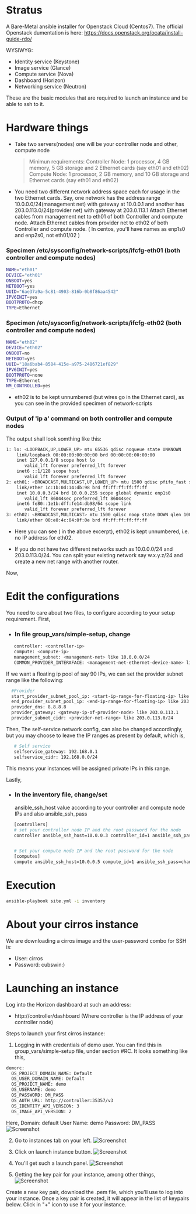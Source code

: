 # Stratus


A Bare-Metal ansible installer for Openstack Cloud (Centos7).
The official Openstack dumentation is here: https://docs.openstack.org/ocata/install-guide-rdo/
 
WYSIWYG:

  - Identity service (Keystone)
  - Image service (Glance)
  - Compute service (Nova)
  - Dashboard (Horizon)
  - Networking service (Neutron)

These are the basic modules that are required to launch an instance and be able to  ssh to it.

# Hardware things

 - Take two servers(nodes) one will be your controller node and other, compute node
   > Minimun requirements:
     Controller Node: 1 processor, 4 GB memory, 5 GB storage and 2 Ethernet cards (say eth01 and eth02)
     Compute Node: 1 processor, 2 GB memory, and 10 GB storage and Ethernet cards (say eth01 and eth02)

 - You need two different network address space each for usage in the two Ethernet cards.
   Say, one network has the address range 10.0.0.0/24(management net) with gateway at 10.0.0.1 and another has 203.0.113.0/24(provider net) with gateway at 203.0.113.1
   Attach Ethernet cables from management net to eth01 of both Controller and compute node.
   Attach Ethernet cables from provider net to eth02 of both Controller and compute node.
   ( In centos, you'll have names as enp1s0 and enp2s0, not eth01/02 )


### Specimen /etc/sysconfig/network-scripts/ifcfg-eth01 (both controller and compute nodes)
```sh
NAME="eth01"
DEVICE="eth01"
ONBOOT=yes
NETBOOT=yes
UUID="6ae37a9a-5c81-4903-816b-0b8f86aa4542"
IPV6INIT=yes
BOOTPROTO=dhcp
TYPE=Ethernet
```


### Specimen /etc/sysconfig/network-scripts/ifcfg-eth02 (both controller and compute nodes)
```sh
NAME="eth02"
DEVICE="eth02"
ONBOOT=no
NETBOOT=yes
UUID="18a6bab4-8584-415e-a975-2486721ef829"
IPV6INIT=yes
BOOTPROTO=none
TYPE=Ethernet
NM_CONTROLLED=yes
```
- eth02 is to be kept unnumbered (but wires go in the Ethernet card), as you can see in the provided specimen of network-scripts

### Output of 'ip a' command on both controller and compute nodes

The output shall look somthing like this:

```sh
1: lo: <LOOPBACK,UP,LOWER_UP> mtu 65536 qdisc noqueue state UNKNOWN 
    link/loopback 00:00:00:00:00:00 brd 00:00:00:00:00:00
    inet 127.0.0.1/8 scope host lo
       valid_lft forever preferred_lft forever
    inet6 ::1/128 scope host 
       valid_lft forever preferred_lft forever
2: eth01: <BROADCAST,MULTICAST,UP,LOWER_UP> mtu 1500 qdisc pfifo_fast state UP qlen 1000
    link/ether 1c:1b:0d:14:db:98 brd ff:ff:ff:ff:ff:ff
    inet 10.0.0.3/24 brd 10.0.0.255 scope global dynamic enp1s0
       valid_lft 86044sec preferred_lft 86044sec
    inet6 fe80::1e1b:dff:fe14:db98/64 scope link 
       valid_lft forever preferred_lft forever
3: eth02: <BROADCAST,MULTICAST> mtu 1500 qdisc noop state DOWN qlen 1000
    link/ether 00:e0:4c:04:0f:0e brd ff:ff:ff:ff:ff:ff
```
- Here you can see ( in the above excerpt), eth02 is kept unnumbered, i.e. no IP address for eth02.

- If you do not have two different networks such as 10.0.0.0/24 and 203.0.113.0/24. You can split your existing network say w.x.y.z/24 and create a new net range with
  another router.


Now,

# Edit the configurations

You need to care about two files, to configure according to your setup requirement.
First,
 - ### In file group_vars/simple-setup, change

```sh
   controller: <controller-ip>
   compute: <compute-ip>
   management_subnet: <management-net> like 10.0.0.0/24
   COMMON_PROVIDER_INTERAFACE: <management-net-ethernet-device-name> like eth01
```

If we want a floating ip pool of say 90 IPs, we can set the provider subnet range like the following:

```sh
  #Provider
  start_provider_subnet_pool_ip: <start-ip-range-for-floating-ip> like 203.0.113.10
  end_provider_subnet_pool_ip: <end-ip-range-for-floating-ip> like 203.0.113.100
  provider_dns: 8.8.8.8
  provider_gateway: <gateway-ip-of-provider-node> like 203.0.113.1
  provider_subnet_cidr: <provider-net-range> like 203.0.113.0/24
```
Then,
The self-service network config, can also be changed accordingly, but you may choose to leave
the IP ranges as present by default, which is,  

```sh
   # Self service
   selfservice_gateway: 192.168.0.1
   selfservice_cidr: 192.168.0.0/24
```
This means your instances will be assigned private IPs in this range.

Lastly,
 - ### In the inventory file, change/set
   ansible_ssh_host value according to your controller and compute node IPs and also ansible_ssh_pass 

```sh
   [controllers]
   # set your controller node IP and the root password for the node
   controller ansible_ssh_host=10.0.0.3 controller_id=1 ansible_ssh_pass=changeme


   # Set your compute node IP and the root password for the node
   [computes]
   compute ansible_ssh_host=10.0.0.5 compute_id=1 ansible_ssh_pass=changeme
```


# Execution

```sh
ansible-playbook site.yml -i inventory
```

# About your cirros instance
  We are downloading a cirros image and the user-password combo for SSH is:
  - User: cirros
  -  Password: cubswin:)

# Launching an instance
  Log into the Horizon dashboard at such an address:
  - http://controller/dashboard (Where controller is the IP address of your controller node)

  Steps to launch your first cirros instance:
  1) Logging in with credentials of demo user. You can find this in group_vars/simple-setup file, under section #RC.
     It looks something like this,
```sh       
demorc:
  OS_PROJECT_DOMAIN_NAME: Default
  OS_USER_DOMAIN_NAME: Default
  OS_PROJECT_NAME: demo
  OS_USERNAME: demo
  OS_PASSWORD: DM_PASS
  OS_AUTH_URL: http://controller:35357/v3
  OS_IDENTITY_API_VERSION: 3
  OS_IMAGE_API_VERSION: 2
```
  Here,
    Domain: default
    User Name: demo
    Password: DM_PASS 
    ![Screenshot](screenshots/login.jpeg)  
   
 
  2) Go to instances tab on your left.
    ![Screenshot](screenshots/instances_tab.jpeg)

  3) Click on launch instance button.
    ![Screenshot](screenshots/launch_instance.jpeg)

  4) You'll get such a launch panel.
    ![Screenshot](screenshots/launch_panel.jpeg)

  5) Getting the key pair for your instance, among other things,
    ![Screenshot](screenshots/keypair.jpeg)

 Create a new key pair, download the .pem file, which you'll use to log into your instance.
 Once a key pair is created, it will appear in the list of keypairs below. Click in "+" icon to use
 it for your instance. 
